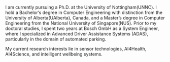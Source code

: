 I am currently pursuing a Ph.D. at the University of Nottingham(UNNC). I hold a Bachelor’s degree in Computer Engineering with distinction from the University of Alberta(UAlberta), Canada, and a Master’s degree in Computer Engineering from the National University of Singapore(NUS). Prior to my doctoral studies, I spent two years at Bosch GmbH as a System Engineer, where I specialized in Advanced Driver Assistance Systems (ADAS), particularly in the domain of automated parking.

My current research interests lie in sensor technologies, AI4Health, AI4Science, and intelligent wellbeing systems.